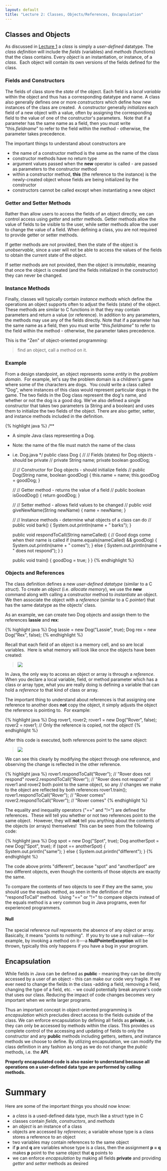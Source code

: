 ```yaml
---
layout: default
title: "Lecture 2: Classes, Objects/References, Encapsulation"
---
```


<!--
Note: The [course notes on objects, arrays, and references](../notes/objectsArraysReferences.html) will be useful.
-->

## Classes and Objects

As discussed in [Lecture 1](lecture01.html) a *class* is simply a *user-defined* datatype. The *class definition* will include the *fields* (variables) and *methods* (functions) that the class contains. Every *object* is an instantiation, or instance, of a *class*.  Each object will contain its own versions of the fields defined for the class.

### Fields and Constructors

The fields of class store the *state* of the object. Each field is a *local variable* within the object and thus has a corresponding datatype and name. A class also generally defines one or more *constructors* which define how new instances of the class are created.  A constructor generally *initializes* each field of a new object with a value, often by assigning the corresponding field to the value of one of the constructor's parameters.  Note that if a parameter has the same name as a field, then you must write "this.*fieldname*" to refer to the field within the method - otherwise, the parameter takes precedence.

The important things to understand about constructors are

-   the name of a constructor method is the same as the name of the class
-   constructor methods have no return type
-   argument values passed when the **new** operator is called - are passed as parameters to the constructor method
-   within a constructor method, **this** (the reference to the instance) is the newly-created object whose fields are being initialized by the constructor
-   constructors cannot be called except when instantiating a new object

### Getter and Setter Methods

Rather than allow users to access the fields of an object directly, we can control access using *getter* and *setter* methods. Getter methods allow the value of fields to be visible to the user, while setter methods allow the user to change the value of a field. When defining a class, you are not required to provide getter or setter methods.

If getter methods are not provided, then the state of the object is *unobservable*, since a user will not be able to access the values of the fields to obtain the current state of the object.

If setter methods are not provided, then the object is *immutable*, meaning that once the object is created (and the fields initialized in the constructor) they can never be changed.

### Instance Methods

Finally, classes will typically contain *instance methods* which define the operations an object supports often to adjust the fields (state) of the object. These methods are similar to C functions in that they may contain parameters and return a value (or reference). In addition to any parameters, the methods may use any of the fields directly. Note that if a parameter has the same name as a field, then you must write "this.*fieldname*" to refer to the field within the method -  otherwise, the parameter takes precedence.

This is the "Zen" of object-oriented programming:

> find an object, call a method on it.

### Example

From a design standpoint, an object represents some *entity* in the *problem domain*.  For example, let's say the problem domain is a children's game where some of the characters are dogs.  You could write a class called "Dog", where instances of this class would represent particular dogs in the game. The two fields in the Dog class represent the dog's name, and whether or not the dog is a good dog. We've also defined a single constructor that takes two parameters (a String and a boolean) and uses them to initialize the two fields of the object. There are also getter, setter, and instance methods included in the definition.

{% highlight java %}
/**
 * A simple Java class representing a Dog.
 * Note: the name of the file must match the name of the class
 * i.e. Dog.java
 */
public class Dog {
    //
    // Fields (states) for Dog objects - should be private
    //
    private String name;
    private boolean goodDog;

    //
    // Constructor for Dog objects - should initialize fields
    //
    public Dog(String name, boolean goodDog) {
        this.name = name;
        this.goodDog = goodDog;
    }

    //
    // Getter method - returns the value of a field
    //
    public boolean isGoodDog() {
        return goodDog;
    }

    //
    // Setter method - allows field values to be changed
    //
    public void giveNewName(String newName) {
        name = newName;
    }

    //
    // Instance methods - determine what objects of a class can do
    //
    public void bark() {
        System.out.println(name + " barks");
    }

    public void respondToCall(String nameCalled) {
        // Good dogs come when their name is called
        if (name.equals(nameCalled) && goodDog) {
            System.out.println(name + " comes");
        } else {
            System.out.println(name + " does not respond");
        }
    }

    public void train() {
        goodDog = true;
    }
}
{% endhighlight %}

### Objects and References

The class definition defines a new *user-defined datatype* (similar to a C *struct*). To create an *object* (i.e. *allocate memory*), we use the **new** command along with calling a constructor method to *instantiate* an object. We then associate the object with a *reference* (similar to a C *pointer*) that has the same datatype as the objects' class.

As an example, we can create two Dog objects and assign them to the references **lassie** and **rex**:

{% highlight java %}
Dog lassie = new Dog("Lassie", true);
Dog rex = new Dog("Rex", false);
{% endhighlight %}

Recall that each field of an object is a memory cell, and so are local variables.  Here is what memory will look like once the objects have been created:

> ![](figures/dogs.png)

In Java, the only way to access an object or array is through a *reference*.  When you declare a local variable, field, or method parameter which has a class or array type, what you are really doing is defining a variable that can hold a *reference* to that kind of class or array.

The important thing to understand about references is that assigning one reference to another does **not** copy the object, it simply adjusts the object the reference is pointing to.  For example:

{% highlight java %}
Dog rover1, rover2;
rover1 = new Dog("Rover", false);
rover2 = rover1; // Only the reference is copied, not the object!
{% endhighlight %}

After this code is executed, both references point to the same object:

> ![](figures/dogrefs.png)

We can see this clearly by modifying the object through one reference, and observing the change is reflected in the other reference.

{% highlight java %}
rover1.respondToCall("Rover"); // "Rover does not respond"
rover2.respondToCall("Rover"); // "Rover does not respond"
// rover1 and rover2 both point to the same object, so any
// changes we make to the object are reflected by both references
rover1.train();
rover1.respondToCall("Rover"); // "Rover comes"
rover2.respondToCall("Rover"); // "Rover comes"
{% endhighlight %}

The equality and inequality operators ("==" and "!=") are defined for references.  These will tell you whether or not two references point to the same object.  However, they will **not** tell you anything about the contents of the objects (or arrays) themselves!  This can be seen from the following code:

{% highlight java %}
Dog spot = new Dog("Spot", true);
Dog anotherSpot = new Dog("Spot", true);
if (spot == anotherSpot) {
    System.out.println("same");
} else {
    System.out.println("different");
}
{% endhighlight %}

The code above prints "different", because "spot" and "anotherSpot" are two different objects, even though the contents of those objects are exactly the same.

To compare the contents of two objects to see if they are the same, you should use the equals method, as seen in the definition of the "respondToCall" method.  Using "==" or "!=" to compare objects instead of the equals method is a very common bug in Java programs, even for experienced programmers.

#### Null

The special reference *null* represents the absence of any object or array.  Basically, it means "points to nothing".  If you try to use a null value---for example, by invoking a method on it---a **NullPointerException** will be thrown, typically this only happens if you have a bug in your program.

## Encapsulation

While fields in Java can be defined as **public** - meaning they can be directly accessed by a user of an object - this can make our code very fragile. If we ever need to change the fields in the class -adding a field, removing a field, changing the type of a field, etc. - we could potentially break anyone's code that uses our class. Reducing the impact of code changes becomes very important when we write larger programs. 

Thus an important concept in object-oriented programming is *encapsulation* which precludes direct access to the fields outside of the class. We can enforce encapsulation by defining all fields as **private**, i.e. they can only be accessed by methods within the class. This provides us complete control of the accessing and updating of fields to only the constructor and any **public** methods including getters, setters, and instance methods we choose to define. By utilizing encapsulation, we can modify the class definition in any fashion as long as we do not change the *public* methods, i.e. the **API**.

**Properly encapsulated code is also easier to understand because all operations on a user-defined data type are performed by calling methods.**

Summary
=======

Here are some of the important things you should now know:

-   a *class* is a used-defined data type, much like a struct type in C
-   classes contain *fields*, *constructors*, and *methods*
-   an *object* is an instance of a class
-   objects are accessed by *references*; a variable whose type is a class stores a reference to an object
-   two variables may contain references to the same object
-   if **p** and **q** are variables whose type is a class, then the assignment **p = q** makes **p** point to the same object that **q** points to
-   we can enforce *encapsulation* by making all fields **private** and providing *getter* and *setter* methods as desired

